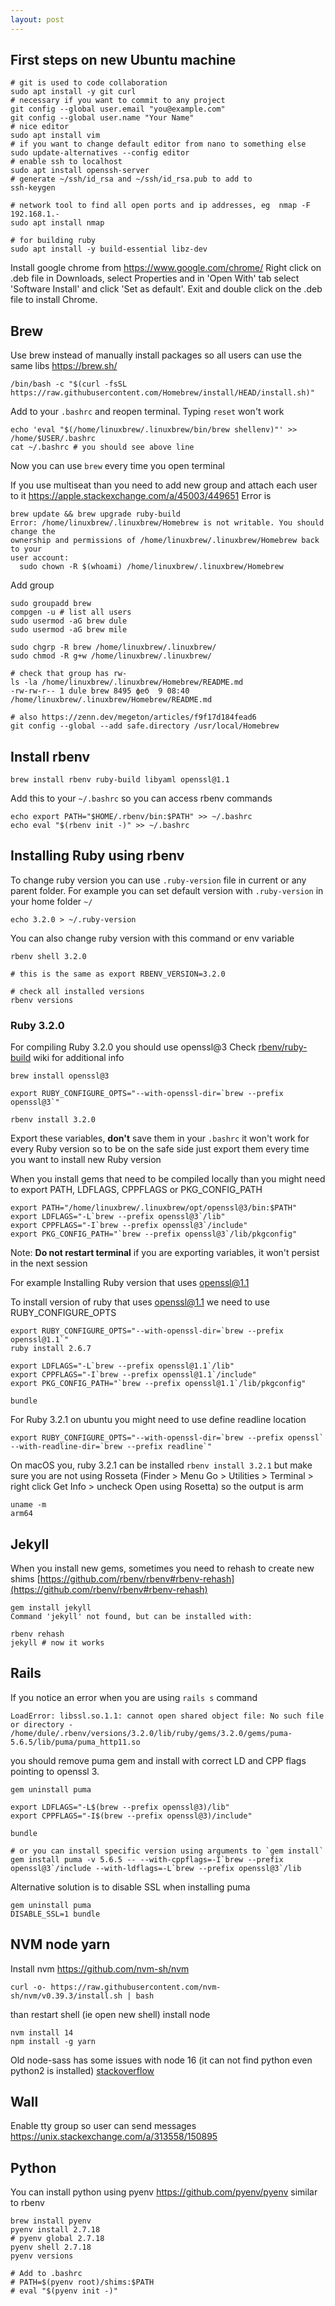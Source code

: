 ```yaml
---
layout: post
---
```



## First steps on new Ubuntu machine

```
# git is used to code collaboration
sudo apt install -y git curl
# necessary if you want to commit to any project
git config --global user.email "you@example.com"
git config --global user.name "Your Name"
# nice editor
sudo apt install vim
# if you want to change default editor from nano to something else
sudo update-alternatives --config editor
# enable ssh to localhost
sudo apt install openssh-server
# generate ~/ssh/id_rsa and ~/ssh/id_rsa.pub to add to
ssh-keygen

# network tool to find all open ports and ip addresses, eg  nmap -F 192.168.1.-
sudo apt install nmap

# for building ruby
sudo apt install -y build-essential libz-dev
```

Install google chrome from <https://www.google.com/chrome/>
Right click on .deb file in Downloads, select Properties and in 'Open With' tab select 'Software Install' and click 'Set as default'. Exit and double click on the .deb file to install Chrome.

## Brew

Use brew instead of manually install packages so all users can use the same libs
<https://brew.sh/>

```
/bin/bash -c "$(curl -fsSL https://raw.githubusercontent.com/Homebrew/install/HEAD/install.sh)"
```

Add to your `.bashrc` and reopen terminal. Typing `reset` won't work

```
echo 'eval "$(/home/linuxbrew/.linuxbrew/bin/brew shellenv)"' >> /home/$USER/.bashrc
cat ~/.bashrc # you should see above line
```
Now you can use `brew` every time you open terminal

If you use multiseat than you need to add new group and attach each user to it
https://apple.stackexchange.com/a/45003/449651
Error is
```
brew update && brew upgrade ruby-build
Error: /home/linuxbrew/.linuxbrew/Homebrew is not writable. You should change the
ownership and permissions of /home/linuxbrew/.linuxbrew/Homebrew back to your
user account:
  sudo chown -R $(whoami) /home/linuxbrew/.linuxbrew/Homebrew
```
Add group
```
sudo groupadd brew
compgen -u # list all users
sudo usermod -aG brew dule
sudo usermod -aG brew mile

sudo chgrp -R brew /home/linuxbrew/.linuxbrew/
sudo chmod -R g+w /home/linuxbrew/.linuxbrew/

# check that group has rw-
ls -la /home/linuxbrew/.linuxbrew/Homebrew/README.md
-rw-rw-r-- 1 dule brew 8495 феб  9 08:40 /home/linuxbrew/.linuxbrew/Homebrew/README.md

# also https://zenn.dev/megeton/articles/f9f17d184fead6
git config --global --add safe.directory /usr/local/Homebrew
```

## Install rbenv

```
brew install rbenv ruby-build libyaml openssl@1.1
```

Add this to your `~/.bashrc` so you can access rbenv commands

```
echo export PATH="$HOME/.rbenv/bin:$PATH" >> ~/.bashrc
echo eval "$(rbenv init -)" >> ~/.bashrc
```

## Installing Ruby using rbenv

To change ruby version you can use `.ruby-version` file in current or any parent
folder. For example you can set default version with `.ruby-version` in your
home folder `~/`
```
echo 3.2.0 > ~/.ruby-version
```

You can also change ruby version with this command or env variable
```
rbenv shell 3.2.0

# this is the same as export RBENV_VERSION=3.2.0

# check all installed versions
rbenv versions
```

### Ruby 3.2.0

For compiling Ruby 3.2.0 you should use openssl@3
Check [rbenv/ruby-build](https://github.com/rbenv/ruby-build/wiki) wiki for
additional info

```
brew install openssl@3

export RUBY_CONFIGURE_OPTS="--with-openssl-dir=`brew --prefix openssl@3`"

rbenv install 3.2.0
```

Export these variables, **don't** save them in your `.bashrc` it won't work for
every Ruby version so to be on the safe side just export them every time you
want to install new Ruby version

When you install gems that need to be compiled locally than you might need to
export PATH, LDFLAGS, CPPFLAGS or PKG_CONFIG_PATH
```
export PATH="/home/linuxbrew/.linuxbrew/opt/openssl@3/bin:$PATH"
export LDFLAGS="-L`brew --prefix openssl@3`/lib"
export CPPFLAGS="-I`brew --prefix openssl@3`/include"
export PKG_CONFIG_PATH="`brew --prefix openssl@3`/lib/pkgconfig"
```

Note: **Do not restart terminal** if you are exporting variables, it won't persist in the next session

For example Installing Ruby version that uses openssl@1.1

To install version of ruby that uses openssl@1.1 we need to use RUBY_CONFIGURE_OPTS
```
export RUBY_CONFIGURE_OPTS="--with-openssl-dir=`brew --prefix openssl@1.1`"
ruby install 2.6.7

export LDFLAGS="-L`brew --prefix openssl@1.1`/lib"
export CPPFLAGS="-I`brew --prefix openssl@1.1`/include"
export PKG_CONFIG_PATH="`brew --prefix openssl@1.1`/lib/pkgconfig"

bundle
```

For Ruby 3.2.1 on ubuntu you might need to use define readline location
```
export RUBY_CONFIGURE_OPTS="--with-openssl-dir=`brew --prefix openssl` --with-readline-dir=`brew --prefix readline`"
```
On macOS you, ruby 3.2.1 can be installed `rbenv install 3.2.1` but make sure
you are not using Rosseta (Finder > Menu Go > Utilities > Terminal > right click
Get Info > uncheck Open using Rosetta) so the output is arm
```
uname -m
arm64
```

## Jekyll

When you install new gems, sometimes you need to rehash to create new shims
[https://github.com/rbenv/rbenv#rbenv-rehash](https://github.com/rbenv/rbenv#rbenv-rehash)

```
gem install jekyll
Command 'jekyll' not found, but can be installed with:

rbenv rehash
jekyll # now it works
```

## Rails

If you notice an error when you are using `rails s` command
```
LoadError: libssl.so.1.1: cannot open shared object file: No such file or directory - /home/dule/.rbenv/versions/3.2.0/lib/ruby/gems/3.2.0/gems/puma-5.6.5/lib/puma/puma_http11.so
```
you should remove puma gem and install with correct LD and CPP flags pointing to
openssl 3.
```
gem uninstall puma

export LDFLAGS="-L$(brew --prefix openssl@3)/lib"
export CPPFLAGS="-I$(brew --prefix openssl@3)/include"

bundle

# or you can install specific version using arguments to `gem install`
gem install puma -v 5.6.5 -- --with-cppflags=-I`brew --prefix openssl@3`/include --with-ldflags=-L`brew --prefix openssl@3`/lib
```

Alternative solution is to disable SSL when installing puma
```
gem uninstall puma
DISABLE_SSL=1 bundle
```

## NVM node yarn

Install nvm <https://github.com/nvm-sh/nvm>

```
curl -o- https://raw.githubusercontent.com/nvm-sh/nvm/v0.39.3/install.sh | bash
```
than restart shell (ie open new shell) install node
```
nvm install 14
npm install -g yarn
```

Old node-sass has some issues with node 16 (it can not find python even python2
is installed)
[stackoverflow](https://stackoverflow.com/questions/67241196/error-no-template-named-remove-cv-t-in-namespace-std-did-you-mean-remove)

## Wall

Enable tty group so user can send messages
<https://unix.stackexchange.com/a/313558/150895>

## Python

You can install python using pyenv https://github.com/pyenv/pyenv similar to
rbenv
```
brew install pyenv
pyenv install 2.7.18
# pyenv global 2.7.18
pyenv shell 2.7.18
pyenv versions

# Add to .bashrc
# PATH=$(pyenv root)/shims:$PATH
# eval "$(pyenv init -)"
```
